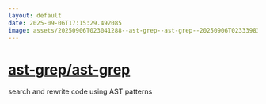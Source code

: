 ```yaml
---
layout: default
date: 2025-09-06T17:15:29.492085
image: assets/20250906T023041288--ast-grep--ast-grep--20250906T023339833--cropped.png
---
```


# [ast-grep/ast-grep](https://github.com/ast-grep/ast-grep)

search and rewrite code using AST patterns
